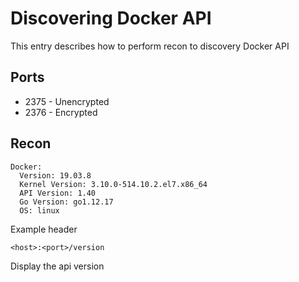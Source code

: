 # Discovering Docker API

This entry describes how to perform recon to discovery Docker API

## Ports

* 2375 - Unencrypted
* 2376 - Encrypted

## Recon

```
Docker:
  Version: 19.03.8
  Kernel Version: 3.10.0-514.10.2.el7.x86_64
  API Version: 1.40
  Go Version: go1.12.17
  OS: linux
```

Example header

```<host>:<port>/version```

Display the api version
